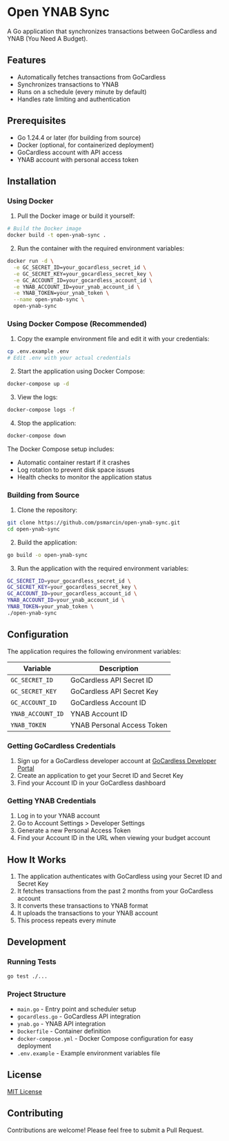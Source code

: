 # Open YNAB Sync

A Go application that synchronizes transactions between GoCardless and YNAB (You Need A Budget).

## Features

- Automatically fetches transactions from GoCardless
- Synchronizes transactions to YNAB
- Runs on a schedule (every minute by default)
- Handles rate limiting and authentication

## Prerequisites

- Go 1.24.4 or later (for building from source)
- Docker (optional, for containerized deployment)
- GoCardless account with API access
- YNAB account with personal access token

## Installation

### Using Docker

1. Pull the Docker image or build it yourself:

```bash
# Build the Docker image
docker build -t open-ynab-sync .
```

2. Run the container with the required environment variables:

```bash
docker run -d \
  -e GC_SECRET_ID=your_gocardless_secret_id \
  -e GC_SECRET_KEY=your_gocardless_secret_key \
  -e GC_ACCOUNT_ID=your_gocardless_account_id \
  -e YNAB_ACCOUNT_ID=your_ynab_account_id \
  -e YNAB_TOKEN=your_ynab_token \
  --name open-ynab-sync \
  open-ynab-sync
```

### Using Docker Compose (Recommended)

1. Copy the example environment file and edit it with your credentials:

```bash
cp .env.example .env
# Edit .env with your actual credentials
```

2. Start the application using Docker Compose:

```bash
docker-compose up -d
```

3. View the logs:

```bash
docker-compose logs -f
```

4. Stop the application:

```bash
docker-compose down
```

The Docker Compose setup includes:
- Automatic container restart if it crashes
- Log rotation to prevent disk space issues
- Health checks to monitor the application status

### Building from Source

1. Clone the repository:

```bash
git clone https://github.com/psmarcin/open-ynab-sync.git
cd open-ynab-sync
```

2. Build the application:

```bash
go build -o open-ynab-sync
```

3. Run the application with the required environment variables:

```bash
GC_SECRET_ID=your_gocardless_secret_id \
GC_SECRET_KEY=your_gocardless_secret_key \
GC_ACCOUNT_ID=your_gocardless_account_id \
YNAB_ACCOUNT_ID=your_ynab_account_id \
YNAB_TOKEN=your_ynab_token \
./open-ynab-sync
```

## Configuration

The application requires the following environment variables:

| Variable | Description |
|----------|-------------|
| `GC_SECRET_ID` | GoCardless API Secret ID |
| `GC_SECRET_KEY` | GoCardless API Secret Key |
| `GC_ACCOUNT_ID` | GoCardless Account ID |
| `YNAB_ACCOUNT_ID` | YNAB Account ID |
| `YNAB_TOKEN` | YNAB Personal Access Token |

### Getting GoCardless Credentials

1. Sign up for a GoCardless developer account at [GoCardless Developer Portal](https://bankaccountdata.gocardless.com/)
2. Create an application to get your Secret ID and Secret Key
3. Find your Account ID in your GoCardless dashboard

### Getting YNAB Credentials

1. Log in to your YNAB account
2. Go to Account Settings > Developer Settings
3. Generate a new Personal Access Token
4. Find your Account ID in the URL when viewing your budget account

## How It Works

1. The application authenticates with GoCardless using your Secret ID and Secret Key
2. It fetches transactions from the past 2 months from your GoCardless account
3. It converts these transactions to YNAB format
4. It uploads the transactions to your YNAB account
5. This process repeats every minute

## Development

### Running Tests

```bash
go test ./...
```

### Project Structure

- `main.go` - Entry point and scheduler setup
- `gocardless.go` - GoCardless API integration
- `ynab.go` - YNAB API integration
- `Dockerfile` - Container definition
- `docker-compose.yml` - Docker Compose configuration for easy deployment
- `.env.example` - Example environment variables file

## License

[MIT License](LICENSE)

## Contributing

Contributions are welcome! Please feel free to submit a Pull Request.

